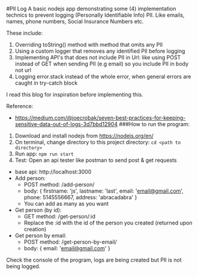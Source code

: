 #PII Log 
A basic nodejs app demonstrating some (4) implementation technics to prevent logging (Personally Identifiable Info) PII. Like emails, names, phone numbers, Social Insurance Numbers etc. 

These include:
1. Overriding toString() method with method that omits any PII
2. Using a custom logger that removes any identified PII before logging
3. Implementing API's that does not include PII in Url: like using POST instead of GET when sending PII (e.g email) so you include PII in body not url
4. Logging error.stack instead of the whole error, when general errors are caught in try-catch block

I read this blog for inspiration before implementing this.

Reference: 
- https://medium.com/@joecrobak/seven-best-practices-for-keeping-sensitive-data-out-of-logs-3d7bbd12904
###How to run the program:
1. Download and install nodejs from https://nodejs.org/en/
2. On terminal, change directory to this project directory: `cd <path to directory>`
3. Run app: `npm run start`
4. Test: Open an api tester like postman to send post & get requests
- base api: http://localhost:3000
- Add person:
   * POST method: /add-person/
   * body: { firstname: 'js', lastname: 'last', email: 'email@gmail.com', phone: 5145556667, address: 'abracadabra' }
   * You can add as many as you want
- Get person (by id):
   * GET method: /get-person/:id
   * Replace the :id with the id of the person you created (returned upon creation)
- Get person by email:
   * POST method: /get-person-by-email/
   * body: { email: 'email@gmail.com' }
   
Check the console of the program, logs are being created but PII is not being logged.
